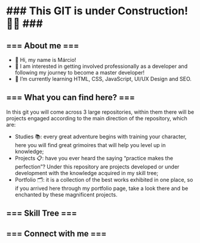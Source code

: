 <h1> ### This GIT is under Construction!👷🚧 ### </h1>

<h2> === About me === </h2>

<ul>
  <li> 👋 Hi, my name is Márcio! </li>
  <li> 👀 I am interested in getting involved professionally as a developer and following my journey to become a master developer! </li>
  <li> 🌱 I’m currently learning HTML, CSS, JavaScript, UI/UX Design and SEO. </li>
</ul>

<h2> === What you can find here? === </h2>

<p>In this git you will come across 3 large repositories, within them there will be projects engaged according to the main direction of the repository, which are:</p>

<ul>
  <li>Studies 📚: every great adventure begins with training your character, here you will find great grimoires that will help you level up in knowledge;</li>
  <li>Projects 📋: have you ever heard the saying “practice makes the perfection”? Under this repository are projects developed or under development with the knowledge acquired in my 
      skill tree;</li>
  <li>Portfolio 🗂️: it is a collection of the best works exhibited in one place, so if you arrived here through my portfolio page, take a look there and be enchanted by these magnificent projects.</li>
</ul>

<h2> === Skill Tree === </h2>

<h2> === Connect with me === </h2>

<!--
**marciomrd/marciomrd** is a ✨ _special_ ✨ repository because its `README.md` (this file) appears on your GitHub profile.

Here are some ideas to get you started:

- 🔭 I’m currently working on ...
- 🌱 I’m currently learning ...
- 👯 I’m looking to collaborate on ...
- 🤔 I’m looking for help with ...
- 💬 Ask me about ...
- 📫 How to reach me: ...
- 😄 Pronouns: ...
- ⚡ Fun fact: ...
-->
